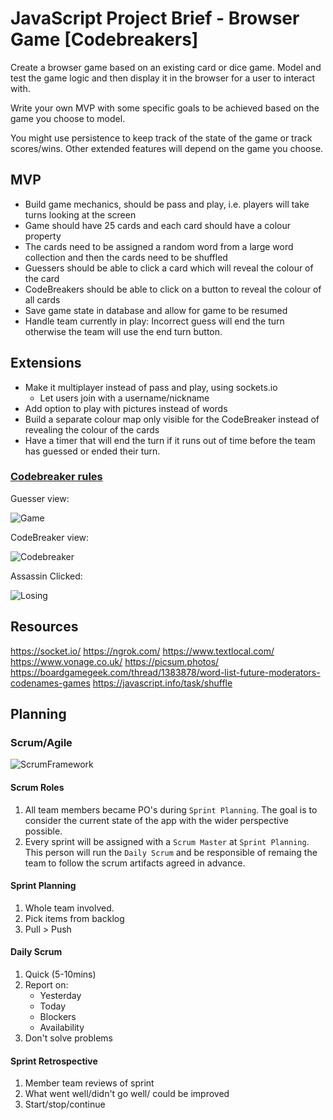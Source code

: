 # JavaScript Project Brief - Browser Game [Codebreakers]

Create a browser game based on an existing card or dice game. Model and test the game logic and then display it in the browser for a user to interact with.

Write your own MVP with some specific goals to be achieved based on the game you choose to model.

You might use persistence to keep track of the state of the game or track scores/wins. Other extended features will depend on the game you choose.

## MVP

* Build game mechanics, should be pass and play, i.e. players will take turns looking at the screen
* Game should have 25 cards and each card should have a colour property
* The cards need to be assigned a random word from a large word collection and then the cards need to be shuffled
* Guessers should be able to click a card which will reveal the colour of the card
* CodeBreakers should be able to click on a button to reveal the colour of all cards
* Save game state in database and allow for game to be resumed
* Handle team currently in play: Incorrect guess will end the turn otherwise the team will use the end turn button.

## Extensions

* Make it multiplayer instead of pass and play, using sockets.io
   - Let users join with a username/nickname
* Add option to play with pictures instead of words
* Build a separate colour map only visible for the CodeBreaker instead of revealing the colour of the cards
* Have a timer that will end the turn if it runs out of time before the team has guessed or ended their turn.

### [Codebreaker rules](https://drive.google.com/file/d/1zjeiIJAANL_MXi7rqyp3CIOMCvqUtO-v/view?usp=sharing) 

Guesser view:

![Game](https://user-images.githubusercontent.com/48181178/91713834-6b7f4480-eb82-11ea-8bab-3ccb7bd23dfa.png)

CodeBreaker view:

![Codebreaker](https://user-images.githubusercontent.com/48181178/91713848-7043f880-eb82-11ea-9727-efb5a26d4b80.png)

Assassin Clicked:

![Losing](https://user-images.githubusercontent.com/48181178/91713858-733ee900-eb82-11ea-8b0d-e5c397c99469.png)

## Resources
https://socket.io/
https://ngrok.com/
https://www.textlocal.com/
https://www.vonage.co.uk/
https://picsum.photos/
https://boardgamegeek.com/thread/1383878/word-list-future-moderators-codenames-games
https://javascript.info/task/shuffle

## Planning 

### Scrum/Agile

![ScrumFramework](/documentation/images/ScrumFrameworkTest.png)

#### Scrum Roles
1. All team members became PO's during `Sprint Planning`.
The goal is to consider the current state of the app with the wider perspective possible.
2. Every sprint will be assigned with a `Scrum Master` at `Sprint Planning`. This person will run the `Daily Scrum` and be responsible of remaing the team to follow the scrum artifacts agreed in advance.

#### Sprint Planning
1. Whole team involved.
2. Pick items from backlog
3. Pull > Push

#### Daily Scrum
1. Quick (5-10mins)
2. Report on:
   * Yesterday
   * Today
   * Blockers
   * Availability
3. Don't solve problems
#### Sprint Retrospective
1. Member team reviews of sprint
2. What went well/didn't go well/ could be improved
3. Start/stop/continue
